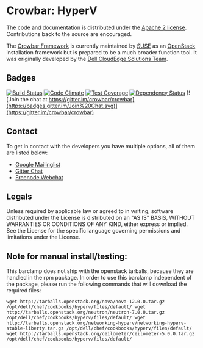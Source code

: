 # Crowbar: HyperV

The code and documentation is distributed under the [Apache 2 license](http://www.apache.org/licenses/LICENSE-2.0.html).
Contributions back to the source are encouraged.

The [Crowbar Framework](https://github.com/crowbar/crowbar) is currently maintained by [SUSE](http://www.suse.com/) as
an [OpenStack](http://openstack.org) installation framework but is prepared to be a much broader function tool. It was
originally developed by the [Dell CloudEdge Solutions Team](http://dell.com/openstack).

## Badges

[![Build Status](https://travis-ci.org/crowbar/crowbar-hyperv.svg?branch=master)](https://travis-ci.org/crowbar/crowbar-hyperv)
[![Code Climate](https://codeclimate.com/github/crowbar/crowbar-hyperv/badges/gpa.svg)](https://codeclimate.com/github/crowbar/crowbar-hyperv)
[![Test Coverage](https://codeclimate.com/github/crowbar/crowbar-hyperv/badges/coverage.svg)](https://codeclimate.com/github/crowbar/crowbar-hyperv)
[![Dependency Status](https://gemnasium.com/crowbar/crowbar-hyperv.svg)](https://gemnasium.com/crowbar/crowbar-hyperv)
[![Join the chat at https://gitter.im/crowbar/crowbar](https://badges.gitter.im/Join%20Chat.svg)](https://gitter.im/crowbar/crowbar)

## Contact

To get in contact with the developers you have multiple options, all of them are listed below:

* [Google Mailinglist](https://groups.google.com/forum/#!forum/crowbar)
* [Gitter Chat](https://gitter.im/crowbar/crowbar)
* [Freenode Webchat](http://webchat.freenode.net/?channels=%23crowbar)

## Legals

Unless required by applicable law or agreed to in writing, software distributed under the License is distributed on
an "AS IS" BASIS, WITHOUT WARRANTIES OR CONDITIONS OF ANY KIND, either express or implied. See the License for the
specific language governing permissions and limitations under the License.


## Note for manual install/testing:

This barclamp does not ship with the openstack tarballs, because they are handled in the rpm package.
In order to use this barclamp independent of the package, please run the following commands that will download the required files:

`wget http://tarballs.openstack.org/nova/nova-12.0.0.tar.gz /opt/dell/chef/cookbooks/hyperv/files/default/
wget http://tarballs.openstack.org/neutron/neutron-7.0.0.tar.gz /opt/dell/chef/cookbooks/hyperv/files/default/
wget http://tarballs.openstack.org/networking-hyperv/networking-hyperv-stable-liberty.tar.gz /opt/dell/chef/cookbooks/hyperv/files/default/
wget http://tarballs.openstack.org/ceilometer/ceilometer-5.0.0.tar.gz /opt/dell/chef/cookbooks/hyperv/files/default/`
